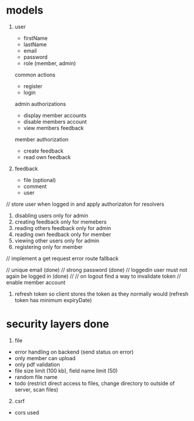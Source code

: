 # models

1. user

   - firstName
   - lastName
   - email
   - password
   - role (member, admin)

   common actions

   - register
   - login

   admin authorizations

   - display member accounts
   - disable members account
   - view members feedback

   member authorization

   - create feedback
   - read own feedback

2. feedback
   - file (optional)
   - comment
   - user

// store user when logged in and apply authorizaton for resolvers

1. disabling users only for admin
2. creating feedback only for memebers
3. reading others feedback only for admin
4. reading own feedback only for member
5. viewing other users only for admin
6. registering only for member

// implement a get request error route fallback

// unique email (done)
// strong password (done)
// loggedin user must not again be logged in (done)
//
// on logout find a way to invalidate token
// enable member account

1. refresh token so client stores the token as they normally would (refresh token has minimum expiryDate)

# security layers done

1. file

- error handling on backend (send status on error)
- only member can upload
- only pdf validation
- file size limit (100 kb), field name limit (50)
- random file name
- todo (restrict direct access to files, change directory to outside of server, scan files)

2. csrf

- cors used
